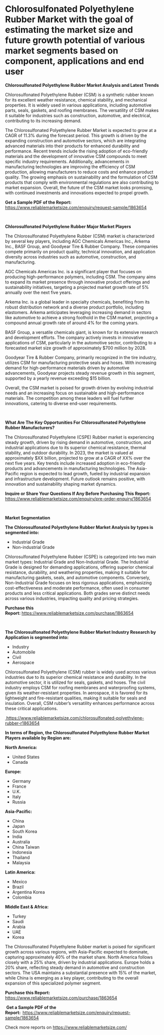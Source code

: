 <p><h1>Chlorosulfonated Polyethylene Rubber Market with the goal of estimating the market size and future growth potential of various market segments based on component, applications and end user</h1></p><p><strong>Chlorosulfonated Polyethylene Rubber Market Analysis and Latest Trends</strong></p>
<p><p>Chlorosulfonated Polyethylene Rubber (CSM) is a synthetic rubber known for its excellent weather resistance, chemical stability, and mechanical properties. It is widely used in various applications, including automotive parts, seals, gaskets, and roofing membranes. The versatility of CSM makes it suitable for industries such as construction, automotive, and electrical, contributing to its increasing demand.</p><p>The Chlorosulfonated Polyethylene Rubber Market is expected to grow at a CAGR of 11.3% during the forecast period. This growth is driven by the expanding construction and automotive sectors, which are integrating advanced materials into their products for enhanced durability and performance. Recent trends include the rising adoption of eco-friendly materials and the development of innovative CSM compounds to meet specific industry requirements. Additionally, advancements in manufacturing technologies are improving the efficiency of CSM production, allowing manufacturers to reduce costs and enhance product quality. The growing emphasis on sustainability and the formulation of CSM products that comply with environmental regulations are also contributing to market expansion. Overall, the future of the CSM market looks promising, with continued investments and innovations expected to propel growth.</p></p>
<p><strong>Get a Sample PDF of the Report:&nbsp;</strong> <a href="https://www.reliablemarketsize.com/enquiry/request-sample/1863654?utm_campaign=2890&utm_medium=2&utm_source=Github&utm_content=ia&utm_term=01042025&utm_id=chlorosulfonated-polyethylene-rubber">https://www.reliablemarketsize.com/enquiry/request-sample/1863654</a></p>
<p>&nbsp;</p>
<p><strong>Chlorosulfonated Polyethylene Rubber Major Market Players</strong></p>
<p><p>The Chlorosulfonated Polyethylene Rubber (CSM) market is characterized by several key players, including AGC Chemicals Americas Inc., Arkema Inc., BASF Group, and Goodyear Tire & Rubber Company. These companies compete primarily on product quality, technical innovation, and application diversity across industries such as automotive, construction, and manufacturing.</p><p>AGC Chemicals Americas Inc. is a significant player that focuses on producing high-performance polymers, including CSM. The company aims to expand its market presence through innovative product offerings and sustainability initiatives, targeting a projected market growth rate of 5% annually over the next five years.</p><p>Arkema Inc. is a global leader in specialty chemicals, benefiting from its robust distribution network and a diverse product portfolio, including elastomers. Arkema anticipates leveraging increasing demand in sectors like automotive to achieve a strong foothold in the CSM market, projecting a compound annual growth rate of around 4% for the coming years.</p><p>BASF Group, a versatile chemicals giant, is known for its extensive research and development efforts. The company actively invests in innovative applications of CSM, particularly in the automotive sector, contributing to a forecasted market size growth of approximately $700 million by 2028.</p><p>Goodyear Tire & Rubber Company, primarily recognized in the tire industry, utilizes CSM for manufacturing protective seals and hoses. With increasing demand for high-performance materials driven by automotive advancements, Goodyear projects steady revenue growth in this segment, supported by a yearly revenue exceeding $15 billion.</p><p>Overall, the CSM market is poised for growth driven by evolving industrial needs and an increasing focus on sustainable and high-performance materials. The competition among these leaders will fuel further innovations, catering to diverse end-user requirements.</p></p>
<p>&nbsp;</p>
<p><strong>What Are The Key Opportunities For Chlorosulfonated Polyethylene Rubber Manufacturers?</strong></p>
<p><p>The Chlorosulfonated Polyethylene (CSPE) Rubber market is experiencing steady growth, driven by rising demand in automotive, construction, and industrial applications due to its superior chemical resistance, thermal stability, and outdoor durability. In 2023, the market is valued at approximately $XX billion, projected to grow at a CAGR of XX% over the next five years. Key trends include increased adoption in eco-friendly products and advancements in manufacturing technologies. The Asia-Pacific region is expected to lead growth, fueled by industrial expansion and infrastructure development. Future outlook remains positive, with innovation and sustainability shaping market dynamics.</p></p>
<p><strong>Inquire or Share Your Questions If Any Before Purchasing This Report:</strong> <a href="https://www.reliablemarketsize.com/enquiry/pre-order-enquiry/1863654?utm_campaign=2890&utm_medium=2&utm_source=Github&utm_content=ia&utm_term=01042025&utm_id=chlorosulfonated-polyethylene-rubber">https://www.reliablemarketsize.com/enquiry/pre-order-enquiry/1863654</a></p>
<p>&nbsp;</p>
<p><strong>Market Segmentation</strong></p>
<p><strong>The Chlorosulfonated Polyethylene Rubber Market Analysis by types is segmented into:</strong></p>
<p><ul><li>Industrial Grade</li><li>Non-industrial Grade</li></ul></p>
<p><p>Chlorosulfonated Polyethylene Rubber (CSPE) is categorized into two main market types: Industrial Grade and Non-Industrial Grade. The Industrial Grade is designed for demanding applications, offering superior chemical resistance, durability, and weathering properties, making it suitable for manufacturing gaskets, seals, and automotive components. Conversely, Non-Industrial Grade focuses on less rigorous applications, emphasizing cost-effectiveness and moderate performance, often used in consumer products and less critical applications. Both grades serve distinct needs across various industries, impacting quality and pricing strategies.</p></p>
<p><strong>Purchase this Report:&nbsp;</strong><a href="https://www.reliablemarketsize.com/purchase/1863654?utm_campaign=2890&utm_medium=2&utm_source=Github&utm_content=ia&utm_term=01042025&utm_id=chlorosulfonated-polyethylene-rubber">https://www.reliablemarketsize.com/purchase/1863654</a></p>
<p>&nbsp;</p>
<p><strong>The Chlorosulfonated Polyethylene Rubber Market Industry Research by Application is segmented into:</strong></p>
<p><ul><li>Industry</li><li>Automobile</li><li>Civil</li><li>Aerospace</li></ul></p>
<p><p>Chlorosulfonated Polyethylene (CSM) rubber is widely used across various industries due to its superior chemical resistance and durability. In the automotive sector, it is utilized for seals, gaskets, and hoses. The civil industry employs CSM for roofing membranes and waterproofing systems, given its weather-resistant properties. In aerospace, it is favored for its lightweight and fire-resistant qualities, making it suitable for seals and insulation. Overall, CSM rubber’s versatility enhances performance across these critical applications.</p></p>
<p><a href="https://www.reliablemarketsize.com/chlorosulfonated-polyethylene-rubber-r1863654?utm_campaign=2890&utm_medium=2&utm_source=Github&utm_content=ia&utm_term=01042025&utm_id=chlorosulfonated-polyethylene-rubber">&nbsp;https://www.reliablemarketsize.com/chlorosulfonated-polyethylene-rubber-r1863654</a></p>
<p><strong>In terms of Region, the Chlorosulfonated Polyethylene Rubber Market Players available by Region are:</strong></p>
<p>
    <p> <strong> North America: </strong>
        <ul>
            <li>United States</li>
            <li>Canada</li>
        </ul>
        </p> 
    <p> <strong> Europe: </strong>
        <ul>
            <li>Germany</li>
            <li>France</li>
            <li>U.K.</li>
            <li>Italy</li>
            <li>Russia</li>
        </ul>
        </p> 
    <p> <strong> Asia-Pacific: </strong>
        <ul>
            <li>China</li>
            <li>Japan</li>
            <li>South Korea</li>
            <li>India</li>
            <li>Australia</li>
            <li>China Taiwan</li>
            <li>Indonesia</li>
            <li>Thailand</li>
            <li>Malaysia</li>
        </ul>
        </p> 
    <p> <strong> Latin America: </strong>
        <ul>
            <li>Mexico</li>
            <li>Brazil</li>
            <li>Argentina Korea</li>
            <li>Colombia</li>
        </ul>
        </p> 
    <p> <strong> Middle East & Africa: </strong>
        <ul>
            <li>Turkey</li>
            <li>Saudi</li>
            <li>Arabia</li>
            <li>UAE</li>
            <li>Korea</li>
        </ul>
    </p>
    </p>
<p><p>The Chlorosulfonated Polyethylene Rubber market is poised for significant growth across various regions, with Asia-Pacific expected to dominate, capturing approximately 40% of the market share. North America follows closely with a 25% share, driven by industrial applications. Europe holds a 20% share, reflecting steady demand in automotive and construction sectors. The USA maintains a substantial presence with 15% of the market, while China is emerging as a key player, contributing to the overall expansion of this specialized polymer segment.</p></p>
<p><strong>Purchase this Report: </strong><a href="https://www.reliablemarketsize.com/purchase/1863654?utm_campaign=2890&utm_medium=2&utm_source=Github&utm_content=ia&utm_term=01042025&utm_id=chlorosulfonated-polyethylene-rubber">https://www.reliablemarketsize.com/purchase/1863654</a></p>
<p>&nbsp;<strong>Get a Sample PDF of the Report:&nbsp;&nbsp;</strong><a href="https://www.reliablemarketsize.com/enquiry/request-sample/1863654?utm_campaign=2890&utm_medium=2&utm_source=Github&utm_content=ia&utm_term=01042025&utm_id=chlorosulfonated-polyethylene-rubber">https://www.reliablemarketsize.com/enquiry/request-sample/1863654</a></p>
<p><strong></strong></p>
<p>Check more reports on <a href="https://www.reliablemarketsize.com/?utm_campaign=2890&utm_medium=2&utm_source=Github&utm_content=ia&utm_term=01042025&utm_id=chlorosulfonated-polyethylene-rubber">https://www.reliablemarketsize.com/</a></p>